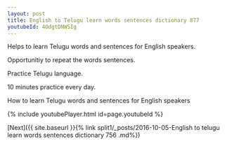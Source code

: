 ```yaml
---
layout: post
title: English to Telugu learn words sentences dictionary 877 
youtubeId: 4OdgtDNWSIg
---
```

 
 
Helps to learn Telugu words and sentences for English speakers.

Opportunitiy to repeat the words sentences. 

Practice Telugu language. 
 
10 minutes practice every day. 
 
How to learn Telugu words and sentences for English speakers 
 
{% include youtubePlayer.html id=page.youtubeId %}
 
 
[Next]({{ site.baseurl }}{% link  split1/_posts/2016-10-05-English to telugu learn words sentences dictionary 756 .md%})
 
